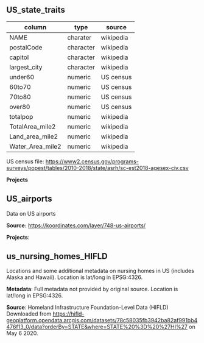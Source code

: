 ## US_state_traits


| column           | type      | source     |
|------------------|-----------|------------|
| NAME             | charater  | wikipedia  |
| postalCode       | character |  wikipedia |
| capitol          | character | wikipedia  |
| largest_city     | character | wikipedia  |
| under60          | numeric   | US census  |
| 60to70           | numeric   | US census  |
| 70to80           | numeric   | US census  |
| over80           | numeric   | US census  |
| totalpop         | numeric   | wikipedia  |
| TotalArea_mile2  | numeric   | wikipedia  |
| Land_area_mile2  | numeric   | wikipedia  |
| Water_Area_mile2 | numeric   | wikipedia  |


US census file: https://www2.census.gov/programs-surveys/popest/tables/2010-2018/state/asrh/sc-est2018-agesex-civ.csv

**Projects**

## US_airports

Data on US airports

**Source:** https://koordinates.com/layer/748-us-airports/

**Projects**:

## us_nursing_homes_HIFLD

Locations and some additional metadata on nursing homes in US (includes Alaska and Hawaii). Location is lat/long in EPSG:4326.

**Metadata**:
Full metadata not provided by original source. Location is lat/long in EPSG:4326.

**Source**:
Homeland Infrastructure Foundation-Level Data (HIFLD)
Downloaded from https://hifld-geoplatform.opendata.arcgis.com/datasets/78c58035fb3942ba82af991bb4476f13_0/data?orderBy=STATE&where=STATE%20%3D%20%27HI%27 on May 6 2020.
